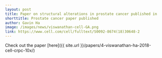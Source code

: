 ```yaml
---
layout: post
title: Paper on structural alterations in prostate cancer published in Cell
shorttitle: Prostate cancer paper published
author: Gavin Ha
image: /images/news/viswanathan-cell-GA.png
link: https://www.cell.com/cell/fulltext/S0092-8674(18)30648-2
---
```


Check out the paper [here]({{ site.url }}/papers/4-viswanathan-ha-2018-cell-crpc-10x/)

